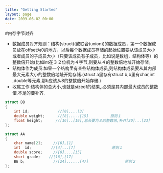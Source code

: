 ```yaml
---
title: "Getting Started"
layout: page
date: 2099-06-02 00:00
---
```


#内存字节对齐

- 数据成员对齐规则：结构(struct)(或联合(union))的数据成员，第一个数据成员放在offset为0的地方，以后每个数据成员存储的起始位置要从该成员大小或者成员的子成员大小（只要该成员有子成员，比如说是数组，结构体等）的整数倍开始(比如int在３２位机为４字节,则要从４的整数倍地址开始存储。
- 结构体作为成员:如果一个结构里有某些结构体成员,则结构体成员要从其内部最大元素大小的整数倍地址开始存储.(struct a里存有struct b,b里有char,int ,double等元素,那b应该从8的整数倍开始存储.)
- 收尾工作:结构体的总大小,也就是sizeof的结果,.必须是其内部最大成员的整数倍.不足的要补齐.

```cpp
struct BB
{
    int id;             //[0]....[3]
    double weight;      //[8].....[15]　　　　　　原则１
    float height;      //[16]..[19],总长要为８的整数倍,补齐[20]...[23]　　　　　原则３
};

struct AA
{
    char name[2];     //[0],[1]
    int  id;         //[4]...[7]　　　　　　　　　　原则１
    double score;     //[8]....[15]　　　　
    short grade;    //[16],[17]　　　　　　　　
    BB b;             //[24]......[47]　　　　　　　　　　原则２
};
```